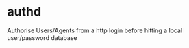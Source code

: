 authd
=====

Authorise Users/Agents from a http login before hitting a local user/password database
